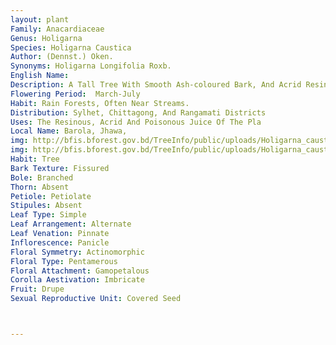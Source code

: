 ```yaml
---
layout: plant
Family: Anacardiaceae
Genus: Holigarna
Species: Holigarna Caustica
Author: (Dennst.) Oken.
Synonyms: Holigarna Longifolia Roxb.
English Name: 
Description: A Tall Tree With Smooth Ash-coloured Bark, And Acrid Resin Oozing Out When Wounded. Leaves 28-45 Ã— 6.5-8.0 Cm, Narrowly Oblanceolate, Acuminate, Gradually Narrowed From Above The Middle To The Cuneate Base, Glabrous, Glaucous On The Under Surface, Veins 20-25 Pairs, Reticulations Of Veins Large, Petioles Up To 2.5 Cm Long. Panicles Large And Spreading, 16-30 Cm Long, Rusty Tomentose. Flowers Unisexual, Sessile, Bracteate. Male Flowers 1.5 Mm In Diameter, Calyx Cupular, Densely Tomentose, Petals Oblong, Base Truncate, Tomentose, Stamens 5, 1 Mm Long, Disc 5-lobed. Female Flowers With Hairy Ovary, Styles 3, Recurved. Fruiting Panicle Up To 45 Cm Long, With Decurved Branches. Fruit A Drupe On Elongated Stalk, Enclosed Wholly In The Calyx Tube, Oblong Or Ovoid, Resinous, Acrid, Endocarp Coriaceous. 
Flowering Period:  March-July
Habit: Rain Forests, Often Near Streams.
Distribution: Sylhet, Chittagong, And Rangamati Districts
Uses: The Resinous, Acrid And Poisonous Juice Of The Pla
Local Name: Barola, Jhawa, 
img: http://bfis.bforest.gov.bd/TreeInfo/public/uploads/Holigarna_caustica.jpg
img: http://bfis.bforest.gov.bd/TreeInfo/public/uploads/Holigarna_caustica1.jpg
Habit: Tree
Bark Texture: Fissured
Bole: Branched
Thorn: Absent
Petiole: Petiolate
Stipules: Absent
Leaf Type: Simple
Leaf Arrangement: Alternate
Leaf Venation: Pinnate
Inflorescence: Panicle
Floral Symmetry: Actinomorphic
Floral Type: Pentamerous
Floral Attachment: Gamopetalous
Corolla Aestivation: Imbricate
Fruit: Drupe
Sexual Reproductive Unit: Covered Seed



---
```


